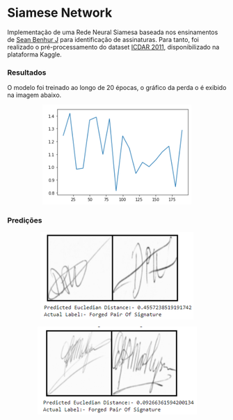 # Siamese Network
Implementação de uma Rede Neural Siamesa baseada nos ensinamentos de [Sean Benhur J](https://towardsdatascience.com/a-friendly-introduction-to-siamese-networks-85ab17522942) para 
identificação de assinaturas. Para tanto, foi realizado o pré-processamento do dataset [ICDAR 2011](https://www.kaggle.com/c/WIC2011), disponibilizado na plataforma Kaggle.

### Resultados 
O modelo foi treinado ao longo de 20 épocas, o gráfico da perda o é exibido na imagem abaixo.
<p align="center">
  <img src="/doc/loss.PNG" >
</p>

### Predições
<p align="center">
  <img src="/doc/predict1.PNG" >
</p>
<p align="center">
  <img src="/doc/predict2.PNG" >
</p>
